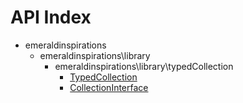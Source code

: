 API Index
=========

* emeraldinspirations
    * emeraldinspirations\library
        * emeraldinspirations\library\typedCollection
            * [TypedCollection](emeraldinspirations-library-typedCollection-TypedCollection.md)
            * [CollectionInterface](emeraldinspirations-library-typedCollection-CollectionInterface.md)


